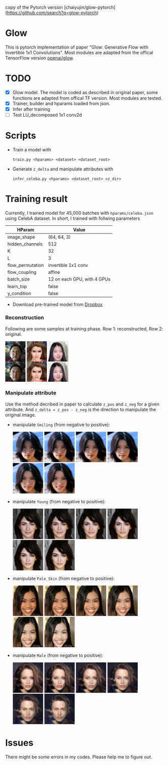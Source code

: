 copy of the Pytorch version [chaiyujin/glow-pytorch] (https://github.com/search?q=glow-pytorch)

# Glow
This is pytorch implementation of paper "Glow: Generative Flow with Invertible 1x1 Convolutions". Most modules are adapted from the offical TensorFlow version [openai/glow](https://github.com/openai/glow).

# TODO
- [x] Glow model. The model is coded as described in original paper, some functions are adapted from offical TF version. Most modules are tested.
- [x] Trainer, builder and hparams loaded from json.
- [x] Infer after training
- [ ] Test LU_decomposed 1x1 conv2d

# Scripts
- Train a model with
    ```
    train.py <hparams> <dataset> <dataset_root>
    ```
- Generate `z_delta` and manipulate attributes with
    ```
    infer_celeba.py <hparams> <dataset_root> <z_dir>
    ```

# Training result
Currently, I trained model for 45,000 batches with `hparams/celeba.json` using CelebA dataset. In short, I trained with follwing parameters

|      HParam      |            Value            |
| ---------------- | --------------------------- |
| image_shape      | (64, 64, 3)                 |
| hidden_channels  | 512                         |
| K                | 32                          |
| L                | 3                           |
| flow_permutation | invertible 1x1 conv         |
| flow_coupling    | affine                      |
| batch_size       | 12 on each GPU, with 4 GPUs |
| learn_top        | false                       |
| y_condition      | false                       |

- Download pre-trained model from [Dropbox](https://www.dropbox.com/s/3wx7vmsurjzfelm/trained.pkg?dl=0)

### Reconstruction
Following are some samples at training phase. Row 1: reconstructed, Row 2: original.

![](./pictures/individualImage.png)
![](./pictures/individualImage2.png)
![](./pictures/individualImage3.png)

### Manipulate attribute
Use the method decribed in paper to calculate `z_pos` and `z_neg` for a given attribute.
And `z_delta = z_pos - z_neg` is the direction to manipulate the original image.


- manipulate `Smiling` (from negative to positive):

    <img src="./pictures/infer_210/attr_Smiling_0.png" width="96" />
    <img src="./pictures/infer_210/attr_Smiling_2.png" width="96" />
    <img src="./pictures/infer_210/attr_Smiling_4.png" width="96" />
    <img src="./pictures/infer_210/attr_Smiling_6.png" width="96" />
    <img src="./pictures/infer_210/attr_Smiling_8.png" width="96" />
    <img src="./pictures/infer_210/attr_Smiling_10.png" width="96" />

- manipulate `Young` (from negative to positive):

    <img src="./pictures/infer_988/attr_Young_0.png" width="96" />
    <img src="./pictures/infer_988/attr_Young_2.png" width="96" />
    <img src="./pictures/infer_988/attr_Young_4.png" width="96" />
    <img src="./pictures/infer_988/attr_Young_6.png" width="96" />
    <img src="./pictures/infer_988/attr_Young_8.png" width="96" />
    <img src="./pictures/infer_988/attr_Young_10.png" width="96" />

- manipulate `Pale_Skin` (from negative to positive):

    <img src="./pictures/infer_150/attr_Pale_Skin_0.png" width="96" />
    <img src="./pictures/infer_150/attr_Pale_Skin_2.png" width="96" />
    <img src="./pictures/infer_150/attr_Pale_Skin_4.png" width="96" />
    <img src="./pictures/infer_150/attr_Pale_Skin_6.png" width="96" />
    <img src="./pictures/infer_150/attr_Pale_Skin_8.png" width="96" />
    <img src="./pictures/infer_150/attr_Pale_Skin_10.png" width="96" />

- manipulate `Male` (from negative to positive):

    <img src="./pictures/infer_141/attr_Male_0.png" width="96" />
    <img src="./pictures/infer_141/attr_Male_2.png" width="96" />
    <img src="./pictures/infer_141/attr_Male_4.png" width="96" />
    <img src="./pictures/infer_141/attr_Male_6.png" width="96" />
    <img src="./pictures/infer_141/attr_Male_8.png" width="96" />
    <img src="./pictures/infer_141/attr_Male_10.png" width="96" />


# Issues
There might be some errors in my codes. Please help me to figure out.
